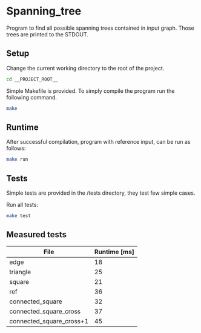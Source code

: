 # Spanning_tree

Program to find all possible spanning trees contained in input graph. Those trees are printed to the STDOUT.

## Setup
Change the current working directory to the root of the project.
```bash
cd __PROJECT_ROOT__
```

Simple Makefile is provided. To simply compile the program run the following command.
```bash
make
```

## Runtime
After successful compilation, program with reference input, can be run as follows:
```bash
make run
```

## Tests
Simple tests are provided in the /tests directory, they test few simple cases.

Run all tests:
```bash
make test
```


## Measured tests
| File                     | Runtime [ms] |
|--------------------------|--------------|
| edge                     | 18           |
| triangle                 | 25           |
| square                   | 21           |
| ref                      | 36           |
| connected_square         | 32           |
| connected_square_cross   | 37           |
| connected_square_cross+1 | 45           |

